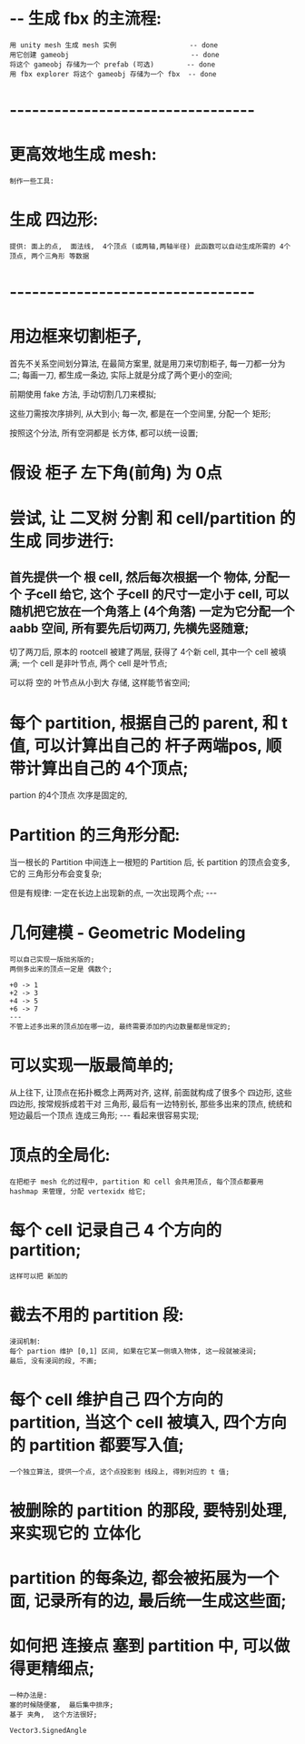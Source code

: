 
# -- 生成 fbx 的主流程:
    用 unity mesh 生成 mesh 实例                  -- done
    用它创建 gameobj                              -- done
    将这个 gameobj 存储为一个 prefab (可选)        -- done
    用 fbx explorer 将这个 gameobj 存储为一个 fbx  -- done


# ---------------------------------
#  更高效地生成 mesh:
    制作一些工具:
    

# 生成 四边形:
    提供: 面上的点,  面法线,  4个顶点 (或两轴,两轴半径) 此函数可以自动生成所需的 4个顶点, 两个三角形 等数据




# ---------------------------------
#  用边框来切割柜子, 
首先不关系空间划分算法, 在最简方案里, 就是用刀来切割柜子, 每一刀都一分为二;
每画一刀, 都生成一条边, 实际上就是分成了两个更小的空间;

前期使用 fake 方法, 手动切割几刀来模拟;

这些刀需按次序排列, 从大到小;
每一次, 都是在一个空间里, 分配一个 矩形;

按照这个分法, 所有空洞都是 长方体, 都可以统一设置;


# 假设 柜子 左下角(前角) 为 0点


# 尝试, 让 二叉树 分割 和 cell/partition 的生成 同步进行:
首先提供一个 根 cell, 然后每次根据一个 物体, 分配一个 子cell 给它,
这个 子cell 的尺寸一定小于 cell, 可以随机把它放在一个角落上 (4个角落) 
一定为它分配一个 aabb 空间, 所有要先后切两刀, 先横先竖随意;
---
切了两刀后, 原本的 rootcell 被建了两层, 获得了 4个新 cell, 其中一个 cell 被填满; 一个 cell 是非叶节点, 两个 cell 是叶节点;

可以将 空的 叶节点从小到大 存储, 这样能节省空间;


# 每个 partition, 根据自己的 parent, 和 t 值, 可以计算出自己的 杆子两端pos, 顺带计算出自己的 4个顶点;
partion 的4个顶点 次序是固定的, 



# Partition 的三角形分配:
当一根长的 Partition 中间连上一根短的 Partition 后, 长 partition 的顶点会变多, 它的 三角形分布会变复杂;

但是有规律:
    一定在长边上出现新的点, 一次出现两个点;
    ---

# 几何建模 - Geometric Modeling


    可以自己实现一版拙劣版的;
    两侧多出来的顶点一定是 偶数个;

    +0 -> 1
    +2 -> 3
    +4 -> 5
    +6 -> 7
    ---
    不管上述多出来的顶点加在哪一边, 最终需要添加的内边数量都是恒定的;

#  可以实现一版最简单的;
   从上往下, 让顶点在拓扑概念上两两对齐, 这样, 前面就构成了很多个 四边形,  这些四边形, 按常规拆成若干对 三角形, 
   最后有一边特别长, 那些多出来的顶点, 统统和短边最后一个顶点 连成三角形;
    ---
    看起来很容易实现;


#  顶点的全局化:
    在把柜子 mesh 化的过程中, partition 和 cell 会共用顶点, 每个顶点都要用 hashmap 来管理, 分配 vertexidx 给它;
    
    
# 每个 cell 记录自己 4 个方向的 partition;
    这样可以把 新加的

# 截去不用的 partition 段:
    浸润机制:
    每个 partion 维护 [0,1] 区间, 如果在它某一侧填入物体, 这一段就被浸润;
    最后, 没有浸润的段, 不画;

# 每个 cell 维护自己 四个方向的 partition, 当这个 cell 被填入, 四个方向的 partition 都要写入值;

    一个独立算法, 提供一个点, 这个点投影到 线段上, 得到对应的 t 值;


# 被删除的 partition 的那段, 要特别处理, 来实现它的 立体化

# partition 的每条边, 都会被拓展为一个面, 记录所有的边, 最后统一生成这些面;



# 如何把 连接点 塞到 partition 中, 可以做得更精细点;
    一种办法是: 
    塞的时候随便塞,  最后集中排序;
    基于 夹角,  这个方法很好;

    Vector3.SignedAngle










